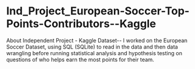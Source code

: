 # Ind_Project_European-Soccer-Top-Points-Contributors--Kaggle
About Independent Project - Kaggle Dataset-- I worked on the European Soccer Dataset, using SQL (SQLite) to read in the data and then data wrangling before running statistical analysis and hypothesis testing on questions of who helps earn the most points for their team.
